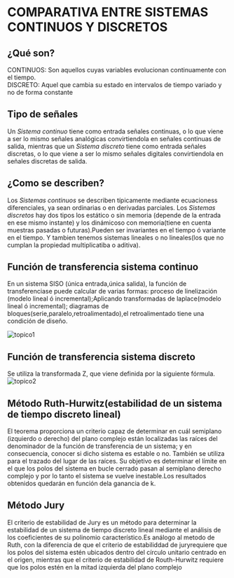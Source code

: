 # COMPARATIVA ENTRE SISTEMAS CONTINUOS Y DISCRETOS
## ¿Qué son?
CONTINUOS: Son aquellos cuyas variables evolucionan continuamente con el tiempo.           
DISCRETO: Aquel que cambia su estado en intervalos de tiempo variado y no de forma constante
## Tipo de señales
Un _Sistema continuo_ tiene como entrada señales continuas, o lo que viene a ser lo mismo señales analógicas 
convirtiendola en señales continuas de salida, mientras que un _Sistema discreto_ tiene como entrada señales 
discretas, o lo que viene a ser lo mismo señales digitales convirtiendola en señales discretas de salida.
## ¿Como se describen?
Los _Sistemas continuos_ se describen típicamente mediante ecuacioness diferenciales, ya sean ordinarias o en 
derivadas parciales. Los _Sistemas discretos_ hay dos tipos los estático o sin memoria (depende de la entrada
en ese mismo instante) y los dinámicoso con memoria(tiene en cuenta muestras pasadas o futuras).Pueden ser invariantes 
en el tiempo ó variante en el tiempo. Y tambien tenemos sistemas lineales o no lineales(los que no cumplan la propiedad
multiplicatiba o aditiva).
## Función de transferencia sistema continuo
En un sistema SISO (única entrada,única salida), la función de transferenciase puede calcular de varias formas:
proceso de linelización (modelo lineal ó incremental);Aplicando transformadas de laplace(modelo lineal ó incremental);
diagramas de bloques(serie,paralelo,retroalimentado),el retroalimentado tiene una condición de diseño.

![topico1](https://github.com/user-attachments/assets/4e830216-3205-4020-929e-5d2c8e401383)



## Función de transferencia sistema discreto
Se utiliza la transformada Z, que viene definida por la siguiente fórmula.
![topico2](https://github.com/user-attachments/assets/79c8608c-321b-4079-93d5-8d0671bad18d)


## Método Ruth-Hurwitz(estabilidad de un sistema de tiempo discreto lineal)
El teorema proporciona un criterio capaz de determinar en cuál semiplano (izquierdo o derecho) del plano complejo están 
localizadas las raíces del denominador de la función de transferencia de un sistema; y en consecuencia, conocer si dicho 
sistema es estable o no.
También se utiliza para el trazado del lugar de las raíces. Su objetivo es determinar el límite en el que los polos del 
sistema en bucle cerrado pasan al semiplano derecho complejo y por lo tanto el sistema se vuelve inestable.Los resultados
obtenidos quedarán en función dela ganancia de k.
## Método Jury 
El criterio de estabilidad de Jury es un método para determinar la estabilidad de un sistema de tiempo discreto lineal 
mediante el análisis de los coeficientes de su polinomio característico.Es análogo al metodo de Ruth, con la diferencia
de que el criterio de estabiliddad de juryrequiere que los polos del sistema estén ubicados dentro del círculo unitario centrado
en el origen, mientras que el criterio de estabilidad de Routh-Hurwitz requiere que los polos estén en la mitad izquierda
del plano complejo
